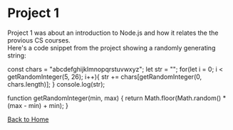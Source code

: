 # Project 1

Project 1 was about an introduction to Node.js and how it relates the the provious CS courses. \
Here's a code snippet from the project showing a randomly generating string:

const chars = "abcdefghijklmnopqrstuvwxyz";
let str = "";
for(let i = 0; i < getRandomInteger(5, 26); i++){
    str += chars[getRandomInteger(0, chars.length)];
}
console.log(str);

function getRandomInteger(min, max) {
    return Math.floor(Math.random() * (max - min) + min);
}

<a href="https://joeybez.github.io/joeybezner.github.io/">Back to Home</a>
